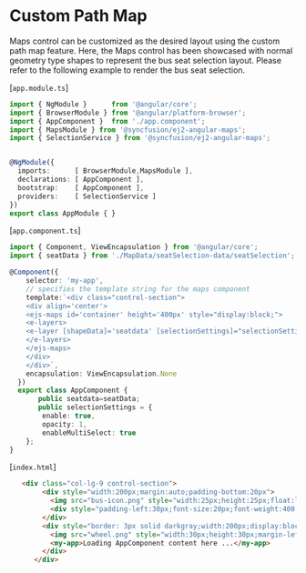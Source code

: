 # Custom Path Map

Maps control can be customized as the desired layout using the custom path map feature. Here, the Maps control has been showcased with normal geometry type shapes to represent the bus seat selection layout. Please refer to the following example to render the bus seat selection.

[`app.module.ts`]

```typescript
import { NgModule }      from '@angular/core';
import { BrowserModule } from '@angular/platform-browser';
import { AppComponent }  from './app.component';
import { MapsModule } from '@syncfusion/ej2-angular-maps';
import { SelectionService } from '@syncfusion/ej2-angular-maps';


@NgModule({
  imports:      [ BrowserModule,MapsModule ],
  declarations: [ AppComponent ],
  bootstrap:    [ AppComponent ],
  providers:    [ SelectionService ]
})
export class AppModule { }
```

[`app.component.ts`]

```typescript
import { Component, ViewEncapsulation } from '@angular/core';
import { seatData } from './MapData/seatSelection-data/seatSelection';

@Component({
    selector: 'my-app',
    // specifies the template string for the maps component
    template:`<div class="control-section">
    <div align='center'>
    <ejs-maps id='container' height='400px' style="display:block;">
    <e-layers>
    <e-layer [shapeData]='seatdata' [selectionSettings]="selectionSettings" geometryType='Normal'></e-layer>
    </e-layers>
    </ejs-maps>
    </div>
    </div>`,
    encapsulation: ViewEncapsulation.None
  })
  export class AppComponent {
       public seatdata=seatData;
       public selectionSettings = {
        enable: true,
        opacity: 1,
        enableMultiSelect: true
    };
}
```

[`index.html`]

```html
   <div class="col-lg-9 control-section">
        <div style="width:200px;margin:auto;padding-bottom:20px">
          <img src="bus-icon.png" style="width:25px;height:25px;float:left">
          <div style="padding-left:30px;font-size:20px;font-weight:400;">Bus seat selection</div>
        </div>
        <div style="border: 3px solid darkgray;width:200px;display:block;margin:auto;border-radius:5px">
          <img src="wheel.png" style="width:30px;height:30px;margin-left:18%;margin-top:10px">
          <my-app>Loading AppComponent content here ...</my-app>
        </div>
      </div>
```